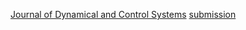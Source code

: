 [Journal of Dynamical and Control Systems](https://www.springer.com/journal/10883) 
[submission](https://github.com/BaiLiping/Paper7/blob/master/JDCS-D-21-00016.pdf)
